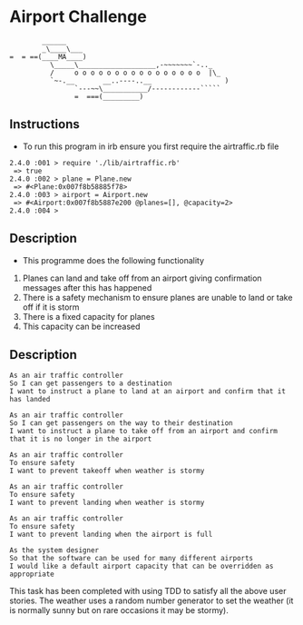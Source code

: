 Airport Challenge
=================

```
        ______
        _\____\___
=  = ==(____MA____)
          \_____\___________________,-~~~~~~~`-.._
          /     o o o o o o o o o o o o o o o o  |\_
          `~-.__       __..----..__                  )
                `---~~\___________/------------`````
                =  ===(_________)

```

Instructions
---------

* To run this program in irb ensure you first require the airtraffic.rb file

```
2.4.0 :001 > require './lib/airtraffic.rb'
 => true
2.4.0 :002 > plane = Plane.new
 => #<Plane:0x007f8b58885f78>
2.4.0 :003 > airport = Airport.new
 => #<Airport:0x007f8b5887e200 @planes=[], @capacity=2>
2.4.0 :004 >
```

Description
-------

* This programme does the following functionality
1. Planes can land and take off from an airport giving confirmation messages after this has happened
2. There is a safety mechanism to ensure planes are unable to land or take off if it is storm
3. There is a fixed capacity for planes
4. This capacity can be increased


Description
-------
```
As an air traffic controller
So I can get passengers to a destination
I want to instruct a plane to land at an airport and confirm that it has landed

As an air traffic controller
So I can get passengers on the way to their destination
I want to instruct a plane to take off from an airport and confirm that it is no longer in the airport

As an air traffic controller
To ensure safety
I want to prevent takeoff when weather is stormy

As an air traffic controller
To ensure safety
I want to prevent landing when weather is stormy

As an air traffic controller
To ensure safety
I want to prevent landing when the airport is full

As the system designer
So that the software can be used for many different airports
I would like a default airport capacity that can be overridden as appropriate
```

This task has been completed with using TDD to satisfy all the above user stories. The weather uses a random number generator to set the weather (it is normally sunny but on rare occasions it may be stormy).
